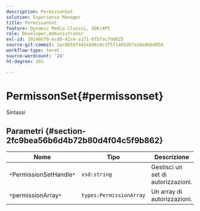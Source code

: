 ```yaml
---
description: PermissonSet
solution: Experience Manager
title: PermissonSet
feature: Dynamic Media Classic, SDK/API
role: Developer,Administrator
exl-id: 39146b70-ecd8-42ce-a171-0fb7ac7dd025
source-git-commit: 1ec8b59f442eb96c6c3f5f1405d57a38a86bd056
workflow-type: tm+mt
source-wordcount: '24'
ht-degree: 16%

---
```


# PermissonSet{#permissonset}

Sintassi

## Parametri {#section-2fc9bea56b6d4b72b80d4f04c5f9b862}

| Nome | Tipo | Descrizione |
|---|---|---|
| `*`PermissionSetHandle`*` | `xsd:string` | Gestisci un set di autorizzazioni. |
| `*`permissionArray`*` | `types:PermissionArray` | Un array di autorizzazioni. |
